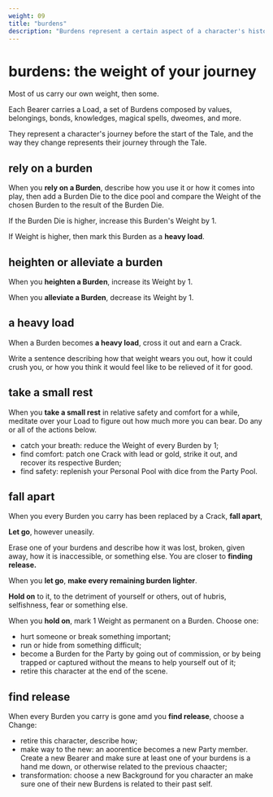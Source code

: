 ```yaml
---
weight: 09
title: "burdens"
description: "Burdens represent a certain aspect of a character's history, the lessosn they learned, the meterial possessions they carry around, and more."
---
```


# burdens: the weight of your journey

Most of us carry our own weight, then some.

Each Bearer carries a Load, a set of Burdens composed by values, belongings, bonds, knowledges, magical spells, dweomes, and more.

They represent a character's journey before the start of the Tale, and the way they change represents their journey through the Tale.

## rely on a burden

When you **rely on a Burden**, describe how you use it or how it comes into play, then add a Burden Die to the dice pool and compare the Weight of the chosen Burden to the result of the Burden Die.

If the Burden Die is higher, increase this Burden's Weight by 1.

If Weight is higher, then mark this Burden as a **heavy load**.

## heighten or alleviate a burden

When you **heighten a Burden**, increase its Weight by 1.

When you **alleviate a Burden**, decrease its Weight by 1.

## a heavy load

When a Burden becomes **a heavy load**, cross it out and earn a Crack.

Write a sentence describing how that weight wears you out, how it could crush you, or how you think it would feel like to be relieved of it for good.

## take a small rest

When you **take a small rest** in relative safety and comfort for a while, meditate over your Load to figure out how much more you can bear. Do any or all of the actions below.

- catch your breath: reduce the Weight of every Burden by 1;
- find comfort: patch one Crack with lead or gold, strike it out, and recover its respective Burden;
- find safety: replenish your Personal Pool with dice from the Party Pool.

## fall apart

When you every Burden you carry has been replaced by a Crack, **fall apart**,

**Let go**, however uneasily.

Erase one of your burdens and describe how it was lost, broken, given away, how it is inaccessible, or something else. You are closer to **finding release.**

When you **let go**, **make every remaining burden lighter**.

**Hold on** to it, to the detriment of yourself or others, out of hubris, selfishness, fear or something else.

When you **hold on**, mark 1 Weight as permanent on a Burden. Choose one:

- hurt someone or break something important;
- run or hide from something difficult;
- become a Burden for the Party by going out of commission, or by being trapped or captured without the means to help yourself out of it;
- retire this character at the end of the scene.

## find release

When every Burden you carry is gone amd you **find release**, choose a Change:

- retire this character, describe how;
- make way to the new: an aoorentice becomes a new Party member. Create a new Bearer and make sure at least one of your burdens is a hand me down, or otherwise related to the previous chaacter;
- transformation: choose a new Background for you character an make sure one of their new Burdens is related to their past self.